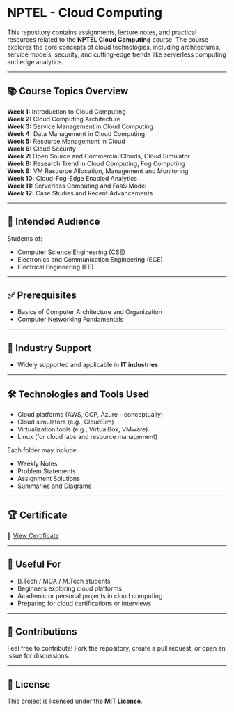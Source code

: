 # NPTEL - Cloud Computing

This repository contains assignments, lecture notes, and practical resources related to the **NPTEL Cloud Computing** course. The course explores the core concepts of cloud technologies, including architectures, service models, security, and cutting-edge trends like serverless computing and edge analytics.

---

## 📚 Course Topics Overview

**Week 1:** Introduction to Cloud Computing  
**Week 2:** Cloud Computing Architecture  
**Week 3:** Service Management in Cloud Computing  
**Week 4:** Data Management in Cloud Computing  
**Week 5:** Resource Management in Cloud  
**Week 6:** Cloud Security  
**Week 7:** Open Source and Commercial Clouds, Cloud Simulator  
**Week 8:** Research Trend in Cloud Computing, Fog Computing  
**Week 9:** VM Resource Allocation, Management and Monitoring  
**Week 10:** Cloud-Fog-Edge Enabled Analytics  
**Week 11:** Serverless Computing and FaaS Model  
**Week 12:** Case Studies and Recent Advancements

---


## 🎯 Intended Audience

Students of:  
- Computer Science Engineering (CSE)  
- Electronics and Communication Engineering (ECE)  
- Electrical Engineering (EE)  

---

## ✅ Prerequisites

- Basics of Computer Architecture and Organization  
- Computer Networking Fundamentals  

---

## 🏢 Industry Support

- Widely supported and applicable in **IT industries**

---

## 🛠️ Technologies and Tools Used

- Cloud platforms (AWS, GCP, Azure - conceptually)  
- Cloud simulators (e.g., CloudSim)  
- Virtualization tools (e.g., VirtualBox, VMware)  
- Linux (for cloud labs and resource management)

Each folder may include:
- Weekly Notes  
- Problem Statements  
- Assignment Solutions  
- Summaries and Diagrams  

---

## 🏆 Certificate

📄 [View Certificate](CloudC-Computing-Certificate.pdf)

---

## 📌 Useful For

- B.Tech / MCA / M.Tech students  
- Beginners exploring cloud platforms  
- Academic or personal projects in cloud computing  
- Preparing for cloud certifications or interviews  

---

## 🤝 Contributions

Feel free to contribute! Fork the repository, create a pull request, or open an issue for discussions.

---

## 📄 License

This project is licensed under the **MIT License**.
